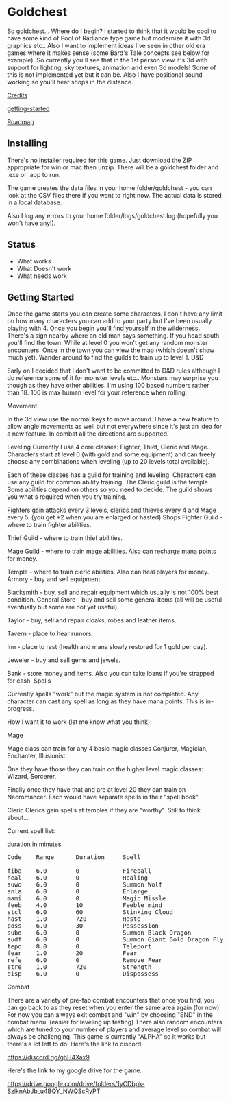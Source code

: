 # Goldchest

So goldchest... Where do I begin?
I started to think that it would be cool to have some kind of Pool of Radiance type game but modernize it with 3d graphics etc.. Also I want to implement ideas I've seen in other old era games where it makes sense (some Bard's Tale concepts see below for example).
So currently you'll see that in the 1st person view it's 3d with support for lighting, sky textures, animation and even 3d models! Some of this is not implemented yet but it can be. Also I have positional sound working so you'll hear shops in the distance.

[Credits](credits.md)

[getting-started](getting-started.md)

[Roadmap](roadmap.md)


## Installing

There's no installer required for this game. Just download the ZIP appropriate for win or mac then unzip. There will be a goldchest folder and .exe or .app to run.

The game creates the data files in your home folder/goldchest - you can look at the CSV files there if you want to right now. The actual data is stored in a local database.

Also I log any errors to your home folder/logs/goldchest.log (hopefully you won't have any!).

## Status

* What works
* What Doesn't work
* What needs work
  


## Getting Started

Once the game starts you can create some characters. I don't have any limit on how many characters you can add to your party but I've been usually playing with 4.
Once you begin you'll find yourself in the wilderness. There's a sign nearby where an old man says something. If you head south you'll find the town.  While at level 0 you won't get any random monster encounters.  Once in the town you can view the map (which doesn't show much yet). Wander around to find the guilds to train up to level 1.
D&D

Early on I decided that I don't want to be committed to D&D rules although I do reference some of it for monster levels etc.. Monsters may surprise you though as they have other abilities.  I'm using 100 based numbers rather than 18. 100 is max human level for your reference when rolling.

Movement

In the 3d view use the normal keys to move around. I have a new feature to allow angle movements as well but not everywhere since it's just an idea for a new feature. In combat all the directions are supported.

Leveling
Currently I use 4 core classes: Fighter, Thief, Cleric and Mage. Characters start at level 0 (with gold and some equipment) and can freely choose any combinations when leveling (up to 20 levels total available).

Each of these classes has a guild for training and leveling. Characters can use any guild for common ability training. The Cleric guild is the temple.
Some abilities depend on others so you need to decide. The guild shows you what's required when you try training.

Fighters gain attacks every 3 levels, clerics and thieves every 4 and Mage every 5. (you get *2 when you are enlarged or hasted)
Shops
Fighter Guild - where to train fighter abilities.

Thief Guild - where to train thief abilities.

Mage Guild - where to train mage abilities. Also can recharge mana points for money.

Temple - where to train cleric abilities. Also can heal players for money.
Armory - buy and sell equipment.

Blacksmith - buy, sell and repair equipment which usually is not 100% best condition.
General Store - buy and sell some general items (all will be useful eventually but some are not yet useful).

Taylor - buy, sell and repair cloaks, robes and leather items.

Tavern - place to hear rumors.

Inn - place to rest (health and mana slowly restored for 1 gold per day).

Jeweler - buy and sell gems and jewels.

Bank - store money and items. Also you can take loans if you're strapped for cash.
Spells

Currently spells "work" but the magic system is not completed.  Any character can cast any spell as long as they have mana points. This is in-progress.

How I want it to work (let me know what you think):

Mage

Mage class can train for any 4 basic magic classes Conjurer, Magician, Enchanter, Illusionist.

One they have those they can train on the higher level magic classes: Wizard, Sorcerer.

Finally once they have that and are at level 20 they can train on Necromancer.
Each would have separate spells in their "spell book".

Cleric
Clerics gain spells at temples if they are "worthy". Still to think about...

Current spell list:

duration in minutes
<pre>
Code    Range      Duration     Spell

fiba    6.0        0            Fireball
heal    6.0        0            Healing
suwo    6.0        0            Summon Wolf
enla    6.0        0            Enlarge
mami    6.0        0            Magic Missle
feeb    4.0        10           Feeble mind
stcl    6.0        60           Stinking Cloud
hast    1.0        720          Haste
poss    6.0        30           Possession
subd    6.0        0            Summon Black Dragon
sudf    6.0        0            Summon Giant Gold Dragon Fly
tepo    8.0        0            Teleport
fear    1.0        20           Fear
refe    6.0        0            Remove Fear
stre    1.0        720          Strength
disp    6.0        0            Dispossess
</pre>

Combat

There are a variety of pre-fab combat encounters that once you find, you can go back to as they reset when you enter the same area again (for now). For now you can always exit combat and "win" by choosing "END" in the combat menu. (easier for leveling up testing)
There also random encounters which are tuned to your number of players and average level so combat will always be challenging.
This game is currently "ALPHA" so it works but there's a lot left to do!
Here's the link to discord:

https://discord.gg/ghH4Xax9

Here's the link to my google drive for the game.

https://drive.google.com/drive/folders/1yCDbpk-SzlknAbJb_u4BQY_NWQScRyPT

